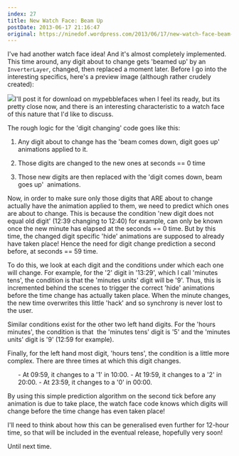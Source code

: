 ```yaml
---
index: 27
title: New Watch Face: Beam Up
postDate: 2013-06-17 21:16:47
original: https://ninedof.wordpress.com/2013/06/17/new-watch-face-beam-up/
---
```


I've had another watch face idea! And it's almost completely implemented. This time around, any digit about to change gets 'beamed up' by an <code>InverterLayer</code>, changed, then replaced a moment later. Before I go into the interesting specifics, here's a preview image (although rather crudely created):

![](http://ninedof.files.wordpress.com/2013/06/mockup.gif)I'll post it for download on mypebblefaces when I feel its ready, but its pretty close now, and there is an interesting characteristic to a watch face of this nature that I'd like to discuss.

The rough logic for the 'digit changing' code goes like this:

1. Any digit about to change has the 'beam comes down, digit goes up' animations applied to it.

2. Those digits are changed to the new ones at seconds == 0 time

3. Those new digits are then replaced with the 'digit comes down, beam goes up'  animations.

Now, in order to make sure only those digits that ARE about to change actually have the animation applied to them, we need to predict which ones are about to change. This is because the condition 'new digit does not equal old digit' (12:39 changing to 12:40) for example, can only be known once the new minute has elapsed at the seconds == 0 time. But by this time, the changed digit specific 'hide' animations are supposed to already have taken place! Hence the need for digit change prediction a second before, at seconds == 59 time.

To do this, we look at each digit and the conditions under which each one will change. For example, for the '2' digit in '13:29', which I call 'minutes tens', the condition is that the 'minutes units' digit will be '9'. Thus, this is incremented behind the scenes to trigger the correct 'hide' animations before the time change has actually taken place. When the minute changes, the new time overwrites this little 'hack' and so synchrony is never lost to the user.

Similar conditions exist for the other two left hand digits. For the 'hours minutes', the condition is that  the 'minutes tens' digit is '5' and the 'minutes units' digit is '9' (12:59 for example).

Finally, for the left hand most digit, 'hours tens', the condition is a little more complex. There are three times at which this digit changes.
<ol>
	- At 09:59, it changes to a '1' in 10:00.
	- At 19:59, it changes to a '2' in 20:00.
	- At 23:59, it changes to a '0' in 00:00.
</ol>
By using this simple prediction algorithm on the second tick before any animation is due to take place, the watch face code knows which digits will change before the time change has even taken place!

I'll need to think about how this can be generalised even further for 12-hour time, so that will be included in the eventual release, hopefully very soon!

Until next time.
